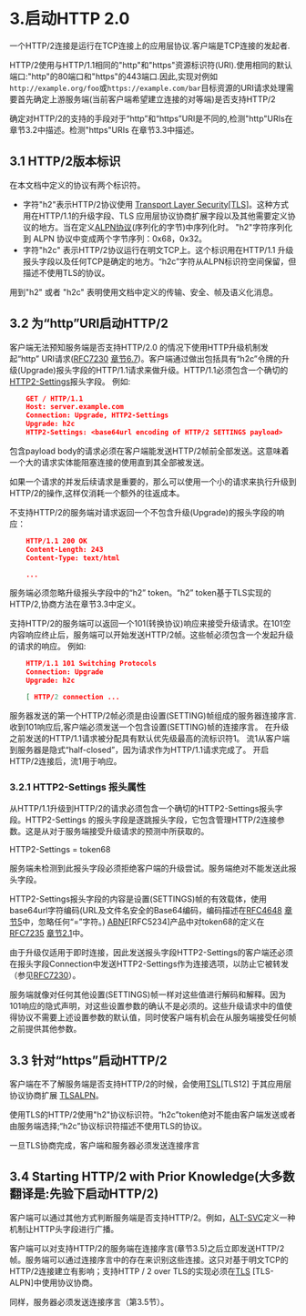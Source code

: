 # 3.启动HTTP 2.0
一个HTTP/2连接是运行在TCP连接上的应用层协议.客户端是TCP连接的发起者.

HTTP/2使用与HTTP/1.1相同的"http"和"https"资源标识符(URI).使用相同的默认端口:"http"的80端口和"https"的443端口.因此,实现对例如`http://example.org/foo`或`https://example.com/bar`目标资源的URI请求处理需要首先确定上游服务端(当前客户端希望建立连接的对等端)是否支持HTTP/2

确定对HTTP/2的支持的手段对于“http”和“https”URI是不同的,检测"http"URIs在章节3.2中描述。检测"https"URIs 在章节3.3中描述。

## 3.1 HTTP/2版本标识
在本文档中定义的协议有两个标识符。
- 字符"h2"表示HTTP/2协议使用 [Transport Layer Security[TLS]](http://http2.github.io/http2-spec/index.html#TLS12)。这种方式用在HTTP/1.1的升级字段、TLS 应用层协议协商扩展字段以及其他需要定义协议的地方。当在定义[ALPN协议](http://http2.github.io/http2-spec/index.html#TLS-ALPN)(序列化的字节)中序列化时。 "h2"字符序列化到 ALPN 协议中变成两个字节序列：0x68，0x32。
- 字符"h2c" 表示HTTP/2协议运行在明文TCP上。这个标识用在HTTP/1.1 升级报头字段以及任何TCP是确定的地方。“h2c”字符从ALPN标识符空间保留，但描述不使用TLS的协议。

用到"h2" 或者 "h2c" 表明使用文档中定义的传输、安全、帧及语义化消息。

## 3.2 为“http”URI启动HTTP/2
客户端无法预知服务端是否支持HTTP/2.0 的情况下使用HTTP升级机制发起“http” URI请求([RFC7230](http://http2.github.io/http2-spec/index.html#RFC7230) [章节6.7](https://svn.tools.ietf.org/svn/wg/httpbis/specs/rfc7230.html#header.upgrade))。客户端通过做出包括具有“h2c”令牌的升级(Upgrade)报头字段的HTTP/1.1请求来做升级。HTTP/1.1必须包含一个确切的[HTTP2-Settings](http://http2.github.io/http2-spec/index.html#Http2SettingsHeader)报头字段。
例如:
```json
    GET / HTTP/1.1
    Host: server.example.com
    Connection: Upgrade, HTTP2-Settings
    Upgrade: h2c
    HTTP2-Settings: <base64url encoding of HTTP/2 SETTINGS payload>
```
包含payload body的请求必须在客户端能发送HTTP/2帧前全部发送。这意味着一个大的请求实体能阻塞连接的使用直到其全部被发送。

如果一个请求的并发后续请求是重要的，那么可以使用一个小的请求来执行升级到HTTP/2的操作,这样仅消耗一个额外的往返成本。

不支持HTTP/2的服务端对请求返回一个不包含升级(Upgrade)的报头字段的响应：
```json
    HTTP/1.1 200 OK
    Content-Length: 243
    Content-Type: text/html

    ...
```
服务端必须忽略升级报头字段中的“h2” token。“h2” token基于TLS实现的HTTP/2,协商方法在章节3.3中定义。

支持HTTP/2的服务端可以返回一个101(转换协议)响应来接受升级请求。在101空内容响应终止后，服务端可以开始发送HTTP/2帧。这些帧必须包含一个发起升级的请求的响应。
例如:
```json
    HTTP/1.1 101 Switching Protocols
    Connection: Upgrade
    Upgrade: h2c

    [ HTTP/2 connection ...
```
服务器发送的第一个HTTP/2帧必须是由设置(SETTING)帧组成的服务器连接序言.收到101响应后,客户端必须发送一个包含设置(SETTING)帧的连接序言。
在升级之前发送的HTTP/1.1请求被分配具有默认优先级最高的流标识符1。 流1从客户端到服务器是隐式“half-closed”，因为请求作为HTTP/1.1请求完成了。 开启HTTP/2连接后，流1用于响应。

### 3.2.1 HTTP2-Settings 报头属性
从HTTP/1.1升级到HTTP/2的请求必须包含一个确切的HTTP2-Settings报头字段。HTTP2-Settings 的报头字段是逐跳报头字段，它包含管理HTTP/2连接参数。这是从对于服务端接受升级请求的预测中所获取的。

HTTP2-Settings = token68

服务端未检测到此报头字段必须拒绝客户端的升级尝试。服务端绝对不能发送此报头字段。

HTTP2-Settings报头字段的内容是设置(SETTINGS)帧的有效载体，使用base64url字符编码(URL及文件名安全的Base64编码，编码描述在[RFC4648](http://http2.github.io/http2-spec/index.html#RFC4648) [章节5](https://tools.ietf.org/html/rfc4648#section-5)中，忽略任何“=”字符。) [ABNF](http://http2.github.io/http2-spec/index.html#RFC5234)[RFC5234]产品中对token68的定义在[RFC7235](http://http2.github.io/http2-spec/index.html#RFC7235) [章节2.1](https://svn.tools.ietf.org/svn/wg/httpbis/specs/rfc7235.html#challenge.and.response)中。

由于升级仅适用于即时连接，因此发送报头字段HTTP2-Settings的客户端还必须在报头字段Connection中发送HTTP2-Settings作为连接选项，以防止它被转发（参见[RFC7230](http://http2.github.io/http2-spec/index.html#RFC7230)）。

服务端就像对任何其他设置(SETTINGS)帧一样对这些值进行解码和解释。因为101响应的隐式声明，对这些设置参数的确认不是必须的。这些升级请求中的值使得协议不需要上述设置参数的默认值，同时使客户端有机会在从服务端接受任何帧之前提供其他参数。

## 3.3 针对“https”启动HTTP/2
客户端在不了解服务端是否支持HTTP/2的时候，会使用[TSL](http://http2.github.io/http2-spec/index.html#TLS12)[TLS12] 于其应用层协议协商扩展 [TLSALPN](http://http2.github.io/http2-spec/index.html#TLS-ALPN)。

使用TLS的HTTP/2使用"h2"协议标识符。“h2c”token绝对不能由客户端发送或者由服务端选择;“h2c”协议标识符描述不使用TLS的协议。

一旦TLS协商完成，客户端和服务器必须发送连接序言

## 3.4 Starting HTTP/2 with Prior Knowledge(大多数翻译是:先验下启动HTTP/2)
客户端可以通过其他方式判断服务端是否支持HTTP/2。例如，[ALT-SVC](http://http2.github.io/http2-spec/index.html#ALT-SVC)定义一种机制让HTTP头字段进行广播。

客户端可以对支持HTTP/2的服务端在连接序言(章节3.5)之后立即发送HTTP/2帧。服务端可以通过连接序言中的存在来识别这些连接。这只对基于明文TCP的HTTP/2连接建立有影响；支持HTTP / 2 over TLS的实现必须在[TLS](http://http2.github.io/http2-spec/index.html#TLS-ALPN) [TLS-ALPN]中使用协议协商。

同样，服务器必须发送连接序言（第3.5节）。

